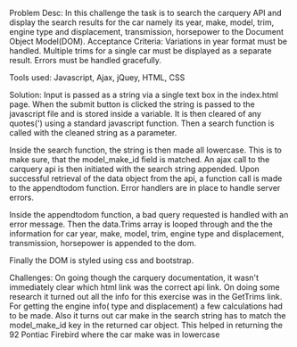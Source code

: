 
Problem Desc: In this challenge the task is to search the carquery API and display the search results for the car namely its year, make, model, trim, engine type and displacement, transmission, horsepower to the Document Object Model(DOM). 
Acceptance Criteria: Variations in year format must be handled. Multiple trims for a single car must be displayed as a separate result. Errors must be handled gracefully.

Tools used: Javascript, Ajax, jQuey, HTML, CSS

Solution: Input is passed  as a string via a single text box in the index.html page. When the submit button is clicked the string is passed to the javascript file and is stored inside a variable. It is then cleared of any quotes(') using a standard javascript function. Then a search function is called with the cleaned string as a parameter.

Inside the search function, the string is then made all lowercase. This is to make sure, that the model_make_id field is matched.  An ajax call to the carquery api is then initiated with the search string appended.  Upon successful retrieval of the data object from the api, a function
call is made to the appendtodom function. Error handlers are in place to handle server errors.

Inside the appendtodom function, a bad query requested is handled with an error message. Then the data.Trims array is looped through and the  the information for car year, make, model, trim, engine type and displacement, transmission, horsepower is appended to the dom.

Finally the DOM is styled using css and bootstrap.

Challenges: On going though the carquery documentation, it wasn't immediately clear which html link was the correct api link. On doing some research it turned out all the info for this exercise was in the GetTrims link. 
For getting the engine info( type and displacement) a few calculations had to be made.
Also it turns out car make in the search string has to match the model_make_id key in the returned car object. This helped in returning the 92 Pontiac Firebird where the car make was in lowercase





